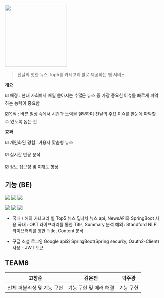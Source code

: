 <img src="https://github.com/Eureka-Team6/News_FrontEnd/blob/main/src/img/logo.png" width="200" height="200" />

> 전날의  핫한  뉴스 Top5를  카테고리  별로  제공하는  웹  서비스


**개요**

☑️ 배경 : 현대 사회에서 매일 쏟아지는 수많은  뉴스 증 가장 중요한 이슈를  빠르게  파악하는 능력이 중요함

☑️목적 : 바쁜  일상 속에서 시간과 노력을 절약하며 전날의 주요 이슈를 한눈에 파악할 수 있도록 돕는 것


**효과**  

 ☑️ 개인화된 경험 : 사용자 맞춤형 뉴스
 
 ☑️ 실시간 반응 분석
 
 ☑️ 정보 접근성 및 이해도 향상

  
## 기능 (BE)
<img src="https://img.shields.io/badge/react-61DAFB?style=for-the-badge&logo=react&logoColor=white"> <img src="https://img.shields.io/badge/tailwindcss-06B6D4?style=for-the-badge&logo=tailwindcss&logoColor=white"> <img src="https://img.shields.io/badge/axios-5A29E4?style=for-the-badge&logo=axios&logoColor=white">

<img src="https://img.shields.io/badge/springboot-6DB33F?style=for-the-badge&logo=springboot&logoColor=white"> <img src="https://img.shields.io/badge/springsecurity-6DB33F?style=for-the-badge&logo=springsecurity&logoColor=white"> <img src="https://img.shields.io/badge/mysql-4479A1?style=for-the-badge&logo=mysql&logoColor=white">

 - 국내 / 해외 카테고리 별 Top5 뉴스
   딥서치 뉴스 api, NewsAPI와 SpringBoot 사용
   국내 : OKT 라이브러리를 통한 Title, Summary 분석
   해외 : Standford NLP 라이브러리를 통한 Title, Content 분석

 - 구글 소셜 로그인
   Google api와 SpringBoot(Spring security, Oauth2-Client) 사용 - JWT 토큰

## TEAM6
| 고창준 | 김은진 | 박주광 |
|--|--|--|
| 전체 퍼블리싱 및 기능 구현 | 기능 구현 및 에러 해결 | 기능 구현 |
